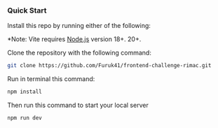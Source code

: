 ### Quick Start

Install this repo by running either of the following:

*Note: Vite requires [Node.js](https://nodejs.org/en/) version 18+. 20+.

Clone the repository with the following command:

```bash
git clone https://github.com/Furuk41/frontend-challenge-rimac.git
```

Run in terminal this command:

```bash
npm install
```

Then run this command to start your local server

```bash
npm run dev
```